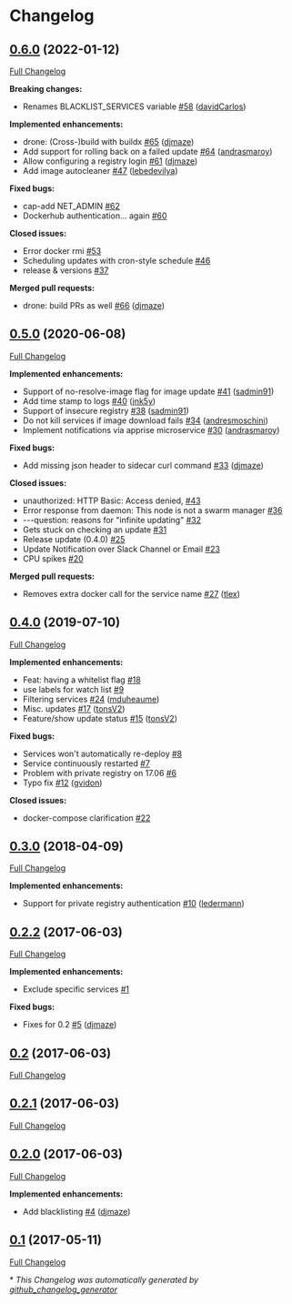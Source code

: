 # Changelog

## [0.6.0](https://github.com/djmaze/shepherd/tree/0.6.0) (2022-01-12)

[Full Changelog](https://github.com/djmaze/shepherd/compare/0.5.0...0.6.0)

**Breaking changes:**

- Renames BLACKLIST\_SERVICES variable [\#58](https://github.com/djmaze/shepherd/pull/58) ([davidCarlos](https://github.com/davidCarlos))

**Implemented enhancements:**

- drone: \(Cross-\)build with buildx [\#65](https://github.com/djmaze/shepherd/pull/65) ([djmaze](https://github.com/djmaze))
- Add support for rolling back on a failed update [\#64](https://github.com/djmaze/shepherd/pull/64) ([andrasmaroy](https://github.com/andrasmaroy))
- Allow configuring a registry login [\#61](https://github.com/djmaze/shepherd/pull/61) ([djmaze](https://github.com/djmaze))
- Add image autocleaner [\#47](https://github.com/djmaze/shepherd/pull/47) ([lebedevilya](https://github.com/lebedevilya))

**Fixed bugs:**

- cap-add NET\_ADMIN [\#62](https://github.com/djmaze/shepherd/issues/62)
- Dockerhub authentication... again [\#60](https://github.com/djmaze/shepherd/issues/60)

**Closed issues:**

- Error docker rmi [\#53](https://github.com/djmaze/shepherd/issues/53)
- Scheduling updates with cron-style schedule [\#46](https://github.com/djmaze/shepherd/issues/46)
- release & versions [\#37](https://github.com/djmaze/shepherd/issues/37)

**Merged pull requests:**

- drone: build PRs as well [\#66](https://github.com/djmaze/shepherd/pull/66) ([djmaze](https://github.com/djmaze))

## [0.5.0](https://github.com/djmaze/shepherd/tree/0.5.0) (2020-06-08)

[Full Changelog](https://github.com/djmaze/shepherd/compare/0.4.0...0.5.0)

**Implemented enhancements:**

- Support of no-resolve-image flag for image update [\#41](https://github.com/djmaze/shepherd/pull/41) ([sadmin91](https://github.com/sadmin91))
- Add time stamp to logs [\#40](https://github.com/djmaze/shepherd/pull/40) ([jnk5y](https://github.com/jnk5y))
- Support of insecure registry [\#38](https://github.com/djmaze/shepherd/pull/38) ([sadmin91](https://github.com/sadmin91))
- Do not kill services if image download fails [\#34](https://github.com/djmaze/shepherd/pull/34) ([andresmoschini](https://github.com/andresmoschini))
- Implement notifications via apprise microservice [\#30](https://github.com/djmaze/shepherd/pull/30) ([andrasmaroy](https://github.com/andrasmaroy))

**Fixed bugs:**

- Add missing json header to sidecar curl command [\#33](https://github.com/djmaze/shepherd/pull/33) ([djmaze](https://github.com/djmaze))

**Closed issues:**

- unauthorized: HTTP Basic: Access denied, [\#43](https://github.com/djmaze/shepherd/issues/43)
- Error response from daemon: This node is not a swarm manager [\#36](https://github.com/djmaze/shepherd/issues/36)
- ---question: reasons for "infinite updating" [\#32](https://github.com/djmaze/shepherd/issues/32)
- Gets stuck on checking an update  [\#31](https://github.com/djmaze/shepherd/issues/31)
- Release update \(0.4.0\) [\#25](https://github.com/djmaze/shepherd/issues/25)
- Update Notification over Slack Channel or Email [\#23](https://github.com/djmaze/shepherd/issues/23)
- CPU spikes [\#20](https://github.com/djmaze/shepherd/issues/20)

**Merged pull requests:**

- Removes extra docker call for the service name [\#27](https://github.com/djmaze/shepherd/pull/27) ([tlex](https://github.com/tlex))

## [0.4.0](https://github.com/djmaze/shepherd/tree/0.4.0) (2019-07-10)

[Full Changelog](https://github.com/djmaze/shepherd/compare/0.3.0...0.4.0)

**Implemented enhancements:**

- Feat: having a whitelist flag [\#18](https://github.com/djmaze/shepherd/issues/18)
- use labels for watch list [\#9](https://github.com/djmaze/shepherd/issues/9)
- Filtering services [\#24](https://github.com/djmaze/shepherd/pull/24) ([mduheaume](https://github.com/mduheaume))
- Misc. updates [\#17](https://github.com/djmaze/shepherd/pull/17) ([tonsV2](https://github.com/tonsV2))
- Feature/show update status [\#15](https://github.com/djmaze/shepherd/pull/15) ([tonsV2](https://github.com/tonsV2))

**Fixed bugs:**

- Services won't automatically re-deploy [\#8](https://github.com/djmaze/shepherd/issues/8)
- Service continuously restarted [\#7](https://github.com/djmaze/shepherd/issues/7)
- Problem with private registry on 17.06 [\#6](https://github.com/djmaze/shepherd/issues/6)
- Typo fix [\#12](https://github.com/djmaze/shepherd/pull/12) ([gvidon](https://github.com/gvidon))

**Closed issues:**

- docker-compose clarification [\#22](https://github.com/djmaze/shepherd/issues/22)

## [0.3.0](https://github.com/djmaze/shepherd/tree/0.3.0) (2018-04-09)

[Full Changelog](https://github.com/djmaze/shepherd/compare/0.2.2...0.3.0)

**Implemented enhancements:**

- Support for private registry authentication [\#10](https://github.com/djmaze/shepherd/pull/10) ([ledermann](https://github.com/ledermann))

## [0.2.2](https://github.com/djmaze/shepherd/tree/0.2.2) (2017-06-03)

[Full Changelog](https://github.com/djmaze/shepherd/compare/0.2...0.2.2)

**Implemented enhancements:**

- Exclude specific services [\#1](https://github.com/djmaze/shepherd/issues/1)

**Fixed bugs:**

- Fixes for 0.2 [\#5](https://github.com/djmaze/shepherd/pull/5) ([djmaze](https://github.com/djmaze))

## [0.2](https://github.com/djmaze/shepherd/tree/0.2) (2017-06-03)

[Full Changelog](https://github.com/djmaze/shepherd/compare/0.2.1...0.2)

## [0.2.1](https://github.com/djmaze/shepherd/tree/0.2.1) (2017-06-03)

[Full Changelog](https://github.com/djmaze/shepherd/compare/0.2.0...0.2.1)

## [0.2.0](https://github.com/djmaze/shepherd/tree/0.2.0) (2017-06-03)

[Full Changelog](https://github.com/djmaze/shepherd/compare/0.1...0.2.0)

**Implemented enhancements:**

- Add blacklisting [\#4](https://github.com/djmaze/shepherd/pull/4) ([djmaze](https://github.com/djmaze))

## [0.1](https://github.com/djmaze/shepherd/tree/0.1) (2017-05-11)

[Full Changelog](https://github.com/djmaze/shepherd/compare/27b26fc95517b781ac6b6a4a19b6c27c971ef77a...0.1)



\* *This Changelog was automatically generated by [github_changelog_generator](https://github.com/github-changelog-generator/github-changelog-generator)*
